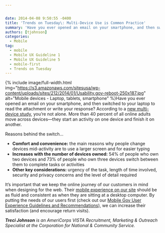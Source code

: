 ```yaml
---


date: 2014-04-08 9:50:55 -0400
title: 'Trends on Tuesday\: Multi-Device Use is Common Practice'
summary: 'Have you ever opened an email on your smartphone, and then switched to your laptop to read the attachment or write your response? According to a new multi-device study, you&rsquo;re not alone. More than 40 percent of all online adults move across devices&mdash;they start an activity on'
authors: [tjohnson]
categories:
  - Mobile
tag:
  - mobile
  - Mobile UX Guideline 1
  - Mobile UX Guideline 5
  - mobile-first
  - Trends on Tuesday
---
```



{% include image/full-width.html img="https://s3.amazonaws.com/sitesusa/wp-content/uploads/sites/212/2014/01/Usability.gov-reboot-250x187.jpg" alt="Mobile devices - Laptop, tablets, smartphone" %}Have you ever opened an email on your smartphone, and then switched to your laptop to read the attachment or write your response? According to a [new multi-device study](https://econsultancy.com/blog/64464-more-than-40-of-online-adults-are-multi-device-users-stats), you’re not alone. More than 40 percent of all online adults move across devices—they start an activity on one device and finish it on another.

Reasons behind the switch…

  * **Comfort and convenience:** the main reasons why people change devices mid-activity are to use a larger screen and for easier typing
  * **Increases with the number of devices owned:** 54% of people who own two devices and 73% of people who own three devices switch between them to complete tasks or activities
  * **Other key considerations:** urgency of the task, length of time involved, security and privacy concerns and the level of detail required

It’s  important that we keep the online journey of our customers in mind when designing for the web. Their [mobile experience on our site](https://www.WHATEVER/2013/09/30/mobile-first/) should be as fluid and consistent as when they are sitting at a desktop computer.  By putting the needs of our users first (check out our [Mobile Gov User Experience Guidelines and Recommendations](https://www.WHATEVER/resources/mobile-user-experience-guidelines-and-recommendations/ "Mobile User Experience Guidelines and Recommendations")), we can increase their satisfaction (and encourage return visits).

_**Treci Johnson** is an AmeriCorps VISTA Recruitment, Marketing & Outreach Specialist at the_ _Corporation for National & Community Service._